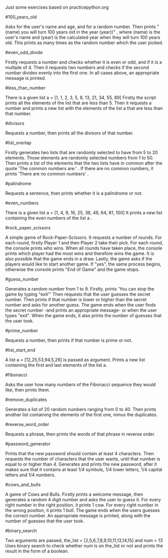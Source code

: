 Just some exercises based on practicepython.org

#100_years_old

Asks for the user's name and age, and for a random number.
Then prints "(name) you will turn 100 years old in the year (year))" ,
where (name) is the user's name and (year) is the calculated year when they will turn 100 years old.
This prints as many times as the random number which the user picked.



#even_odd_divide

Firstly requests a number and checks whether it is even or odd, and if it is a multiple of 4.
Then it requests two numbers and checks if the second number divides evenly into the first one.
In all cases above, an appropriate message is printed.



#less_than_number

There is a given list   a = [1, 1, 2, 3, 5, 8, 13, 21, 34, 55, 89]
Firstly the script prints all the elements of the list that are less than 5.
Then it requests a number and prints a new list with the elements of the list a that are less than that number.



#divisors

Requests a number, then prints all the divisors of that number.



#list_overlap

Firstly generates two lists that are randomly selected to have from 5 to 20 elements.
Those elements are randomly selected numbers from 1 to 50.
Then prints a list of the elements that the two lists have in common after the quote 'The common numbers are:' .
If there are no common numbers, it prints 'There are no common numbers' .



#palindrome

Requests a sentence, then prints whether it is a palindrome or not.



#even_numbers

There is a given list a = [1, 4, 9, 16, 25, 36, 49, 64, 81, 100]
It prints a new list containing the even numbers of the list a .



#rock_paper_scissors

A simple game of Rock-Paper-Scissors.
It requests a number of rounds.
For each round, firstly Player 1 and then Player 2 take their pick. For each round, the console prints who wins.
When all rounds have taken place, the console prints which player had the most wins and therefore wins the game.
It is also possible that the game ends in a draw.
Lastly, the game asks if the players would like to start another game. If "yes", the same process begins, otherwise the console prints "End of Game" and the game stops.



#guess_number

Generates a random number from 1 to 9.
Firstly, prints 'You can stop the game by typing "exit"'
Then requests that the user guesses the secret number. Then prints if that number is lower or higher than the secret number and asks for another guess.
The game ends when the user finds the secret number -and prints an appropriate message- or when the user types "exit".
When the game ends, it also prints the number of guesses that the user took.



#prime_number

Requests a number, then prints if that number is prime or not.



#list_start_end

A list a = [12,25,53,94,5,26] is passed as argument.
Prints a new list containing the first and last elements of the list a.



#fibonacci

Asks the user how many numbers of the Fibonacci sequence they would like, then prints them.



#remove_duplicates

Generates a list of 20 random numbers ranging from 0 to 40.
Then prints another list containing the elements of the first one, minus the duplicates.



#reverse_word_order

Requests a phrase, then prints the words of that phrase in reverse order.



#password_generator

Prints that the new password should contain at least 4 characters.
Then requests the number of characters that the user wants, until that number is equal to or higher than 4.
Generates and prints the new password, after it makes sure that it contains at least 1/4 symbols, 1/4 lower letters, 1/4 capital letters and 1/4 numbers.



#cows_and_bulls

A game of Cows and Bulls.
Firstly prints a welcome message, then generates a random 4 digit number and asks the user to guess it.
For every right number in the right position, it prints 1 cow.
For every right number in the wrong position, it prints 1 bull.
The game ends when the users guesses the correct number. An appropriate message is printed, along with the number of guesses that the user took.



#binary_search

Two arguments are passed, the_list = [2,5,6,7,8,9,10,11,13,14,15]  and  num = 13
Uses binary search to check whether num is on the_list or not and prints the result in the form of a boolean.
